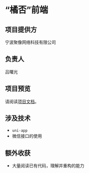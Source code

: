 # “橘否”前端


## 项目提供方
宁波聚像网络科技有限公司

## 负责人
吕曙光

## 项目预览
请阅读[项目文档](../resources/orange.docx)。

## 涉及技术
- `uni-app`
- 微信接口的使用

## 额外收获
- 大量阅读已有代码，理解并重构的能力
